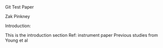 Git Test Paper


Zak Pinkney 


Introduction:

This is the introduction section 
Ref: instrument paper
Previous studies from Young et al

